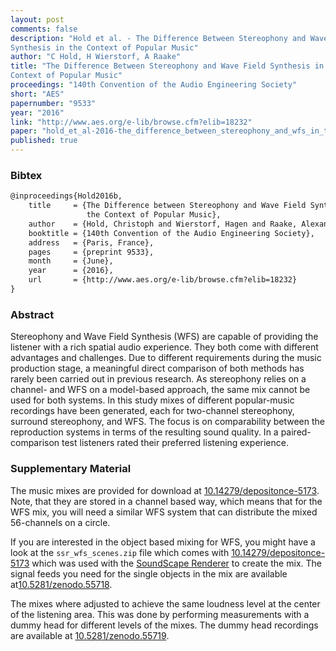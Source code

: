 ```yaml
---
layout: post
comments: false
description: "Hold et al. - The Difference Between Stereophony and Wave Field
Synthesis in the Context of Popular Music"
author: "C Hold, H Wierstorf, A Raake"
title: "The Difference Between Stereophony and Wave Field Synthesis in the
Context of Popular Music"
proceedings: "140th Convention of the Audio Engineering Society"
short: "AES"
papernumber: "9533"
year: "2016"
link: "http://www.aes.org/e-lib/browse.cfm?elib=18232"
paper: "hold_et_al-2016-the_difference_between_stereophony_and_wfs_in_the_context_of_pop.pdf"
published: true
---
```


### Bibtex

```latex
@inproceedings{Hold2016b,
    title     = {The Difference between Stereophony and Wave Field Synthesis in
                 the Context of Popular Music},
    author    = {Hold, Christoph and Wierstorf, Hagen and Raake, Alexander},
    booktitle = {140th Convention of the Audio Engineering Society},
    address   = {Paris, France},
    pages     = {preprint 9533},
    month     = {June},
    year      = {2016},
    url       = {http://www.aes.org/e-lib/browse.cfm?elib=18232}
}
```

### Abstract

Stereophony and Wave Field Synthesis (WFS) are capable of providing the listener
with a rich spatial audio experience. They both come with different advantages
and challenges. Due to different requirements during the music production stage,
a meaningful direct comparison of both methods has rarely been carried out in
previous research. As stereophony relies on a channel- and WFS on a model-based
approach, the same mix cannot be used for both systems. In this study mixes of
different popular-music recordings have been generated, each for two-channel
stereophony, surround stereophony, and WFS. The focus is on comparability
between the reproduction systems in terms of the resulting sound quality. In a
paired-comparison test listeners rated their preferred listening experience.

### Supplementary Material

The music mixes are provided for download at
[10.14279/depositonce-5173](https://doi.org/10.14279/depositonce-5173). Note,
that they are stored in a channel based way, which means that for the WFS mix,
you will need a similar WFS system that can distribute the mixed 56-channels on
a circle.

If you are interested in the object based mixing for WFS, you might have a look
at the `ssr_wfs_scenes.zip` file which comes with
[10.14279/depositonce-5173](https://doi.org/10.14279/depositonce-5173) which
was used with the [SoundScape Renderer](http://spatialaudio.net/ssr/) to create
the mix. The signal feeds you need for the single objects in the mix are
available at[10.5281/zenodo.55718](https://doi.org/10.5281/zenodo.55718).

The mixes where adjusted to achieve the same loudness level at the center of the
listening area. This was done by performing measurements with a dummy head for
different levels of the mixes. The dummy head recordings are available at
[10.5281/zenodo.55719](https://doi.org/10.5281/zenodo.55719).

